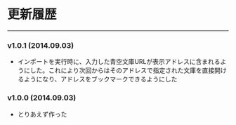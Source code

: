 # 更新履歴

----

### v1.0.1 (2014.09.03)

* インポートを実行時に、入力した青空文庫URLが表示アドレスに含まれるようにした。これにより次回からはそのアドレスで指定された文庫を直接開けるようになり、アドレスをブックマークできるようにした

### v1.0.0 (2014.09.03)

* とりあえず作った

